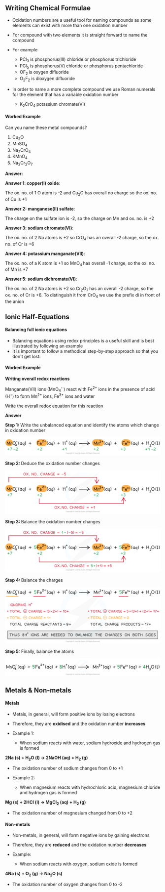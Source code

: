 Writing Chemical Formulae
-------------------------

* Oxidation numbers are a useful tool for naming compounds as some elements can exist with more than one oxidation number
* For compound with two elements it is straight forward to name the compound
* For example

  + PCl<sub>3</sub> is phosphorus(III) chloride or phosphorus trichloride
  + PCl<sub>5</sub> is phosphorus(V) chloride or phosphorus pentachloride
  + OF<sub>2 </sub>is oxygen difluoride
  + O<sub>2</sub>F<sub>2</sub> is dioxygen difluoride
* In order to name a more complete compound we use Roman numerals for the element that has a variable oxidation number

  + K<sub>2</sub>CrO<sub>4</sub> potassium chromate(VI)

#### Worked Example

Can you name these metal compounds?

1. Cu<sub>2</sub>O
2. MnSO<sub>4</sub>
3. Na<sub>2</sub>CrO<sub>4</sub>
4. KMnO<sub>4</sub>
5. Na<sub>2</sub>Cr<sub>2</sub>O<sub>7</sub>

<b>Answer:</b>

<b>Answer 1: copper(I) oxide</b>:

The ox. no. of 1 O atom is -2 and Cu<sub>2</sub>O has overall no charge so the ox. no. of Cu is +1

<b>Answer 2:</b> <b>manganese(II) sulfate</b>:

The charge on the sulfate ion is -2, so the charge on Mn and ox. no. is +2

<b>Answer 3: sodium chromate(VI)</b>:

The ox. no. of 2 Na atoms is +2 so CrO<sub>4 </sub>has an overall -2 charge, so the ox. no. of Cr is +6

<b>Answer 4:</b> <b>potassium manganate(VII)</b>:

The ox. no. of a K atom is +1 so MnO<sub>4 </sub>has overall -1 charge, so the ox. no. of Mn is +7

<b>Answer 5: sodium dichromate(VI)</b>:

The ox. no. of 2 Na atoms is +2 so Cr<sub>2</sub>O<sub>7 </sub>has an overall -2 charge, so the ox. no. of Cr is +6. To distinguish it from CrO<sub>4 </sub>we use the prefix di in front of the anion

Ionic Half-Equations
--------------------

#### Balancing full ionic equations

* Balancing equations using redox principles is a useful skill and is best illustrated by following an example
* It is important to follow a methodical step-by-step approach so that you don't get lost:

#### Worked Example

<b>Writing overall redox reactions</b>

Manganate(VII) ions (MnO<sub>4</sub><sup>- </sup>) react with Fe<sup>2+</sup> ions in the presence of acid (H<sup>+</sup>) to form Mn<sup>2+</sup> ions, Fe<sup>3+</sup> ions and water

Write the overall redox equation for this reaction

<b>Answer</b>

<b>Step 1:</b> Write the unbalanced equation and identify the atoms which change in oxidation number

![Electrochemistry Step 1 Writing overall redox reactions, downloadable AS & A Level Chemistry revision notes](1.6-Electrochemistry-Step-1-Writing-overall-redox-reactions.png)

<b>Step 2: </b>Deduce the oxidation number changes

![Electrochemistry Step 2 Writing overall redox reactions, downloadable AS & A Level Chemistry revision notes](1.6-Electrochemistry-Step-2-Writing-overall-redox-reactions.png)

<b>Step 3: </b>Balance the oxidation number changes

![Electrochemistry Step 3 Writing overall redox reactions, downloadable AS & A Level Chemistry revision notes](1.6-Electrochemistry-Step-3-Writing-overall-redox-reactions.png)

<b>Step 4: </b>Balance the charges

![Electrochemistry Step 4 Writing overall redox reactions, downloadable AS & A Level Chemistry revision notes](1.6-Electrochemistry-Step-4-Writing-overall-redox-reactions.png)

<b>Step 5:</b> Finally, balance the atoms

![Electrochemistry Step 5 Writing overall redox reactions, downloadable AS & A Level Chemistry revision notes](1.6-Electrochemistry-Step-5-Writing-overall-redox-reactions.png)

Metals & Non-metals
-------------------

#### Metals

* Metals, in general, will form positive ions by losing electrons
* Therefore, they are <b>oxidised</b> and the oxidation number <b>increases</b>
* Example 1:

  + When sodium reacts with water, sodium hydroxide and hydrogen gas is formed

<b>2Na (s) + H</b><sub><b>2</b></sub><b>O (l) → 2NaOH (aq) + H</b><sub><b>2</b></sub><b> (g) </b>

* The oxidation number of sodium changes from 0 to +1
* Example 2:

  + When magnesium reacts with hydrochloric acid, magnesium chloride and hydrogen gas is formed

<b>Mg (s) + 2HCl (l) → MgCl</b><sub><b>2</b></sub><b> (aq) + H</b><sub><b>2</b></sub><b> (g)</b>

* The oxidation number of magnesium changed from 0 to +2

#### Non-metals

* Non-metals, in general, will form negative ions by gaining electrons
* Therefore, they are <b>reduced</b> and the oxidation number <b>decreases</b>
* Example:

  + When sodium reacts with oxygen, sodium oxide is formed

<b>4Na (s) + O</b><sub><b>2</b></sub><b> (g) → Na</b><sub><b>2</b></sub><b>O (s) </b>

* The oxidation number of oxygen changes from 0 to -2